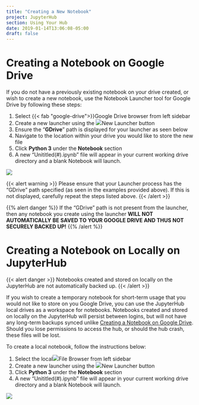 ```yaml
---
title: "Creating a New Notebook"
project: JupyterHub
section: Using Your Hub
date: 2019-01-14T13:06:08-05:00
draft: false
---
```


# Creating a Notebook on Google Drive

If you do not have a previously existing notebook on your drive created, or wish to create a new notebook, use the Notebook Launcher tool for Google Drive by following these steps:

1. Select  {{< fab "google-drive">}}Google Drive browser from left sidebar
2. Create a new launcher using the ![](../.gitbook/assets/screenshot-from-2018-09-19-15-46-05.png)New Launcher button  
3. Ensure the “**GDrive**” path is displayed for your launcher as seen below
4. Navigate to the location within your drive you would like to store the new file
5. Click **Python 3** under the **Notebook** section
6. A new “Unititled\(\#\).ipynb” file will appear in your current working drive directory and a blank Notebook will launch.

![](../.gitbook/assets/screenshot-from-2018-09-18-14-21-03.png)

{{< alert warning >}}
Please ensure that your Launcher process has the “GDrive” path specified \(as seen in the examples provided above\). If this is not displayed, carefully repeat the steps listed above.
{{< /alert >}}

{{% alert danger %}}
If the “GDrive” path is not present from the launcher, then any notebook you create using the launcher **WILL NOT** **AUTOMATICALLY** **BE SAVED TO YOUR GOOGLE DRIVE AND THUS NOT SECURELY BACKED UP!**
{{% /alert %}}

# Creating a Notebook on Locally on JupyterHub

{{< alert danger >}}
Notebooks created and stored on locally on the JupyterHub are not automatically backed up.
{{< /alert >}}

If you wish to create a temporary notebook for short-term usage that you would not like to store on you Google Drive, you can use the JupyterHub local drives as a workspace for notebooks. Notebooks created and stored on locally on the JupyterHub will persist between logins, but will not have any long-term backups synced unlike [Creating a Notebook on Google Drive](creating-a-new-notebook.md#creating-a-notebook-on-google-drive). Should you lose permissions to access the hub, or should the hub crash, these files will be lost.

To create a local notebook, follow the instructions below:

1. Select the local![](../.gitbook/assets/screenshot-from-2018-09-19-09-14-01.png)File Browser from left sidebar
2. Create a new launcher using the ![](../.gitbook/assets/screenshot-from-2018-09-19-15-46-05.png)New Launcher button
3. Click **Python 3** under the **Notebook** section
4. A new “Unititled\(\#\).ipynb” file will appear in your current working drive directory and a blank Notebook will launch.

![](../.gitbook/assets/screenshot-from-2018-09-19-09-21-05.png)
